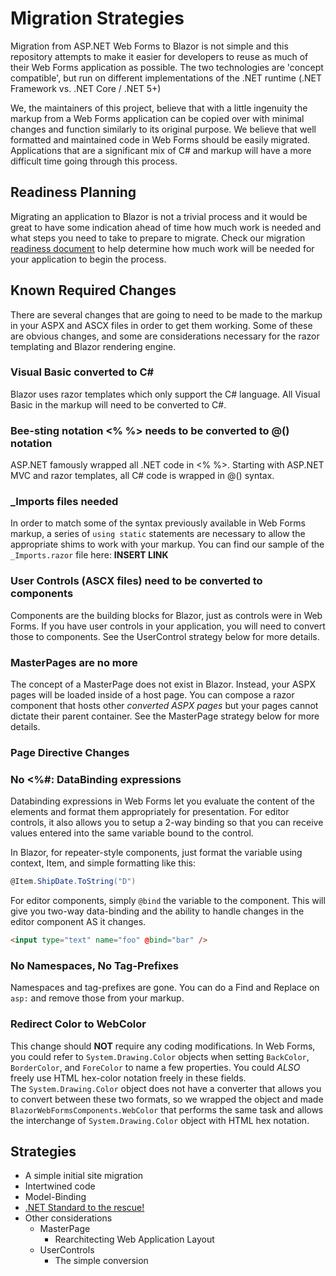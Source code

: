 # Migration Strategies

Migration from ASP<span></span>.NET Web Forms to Blazor is not simple and this repository attempts to make it easier for developers to reuse as much of their Web Forms application as possible.  The two technologies are 'concept compatible', but run on different implementations of the .NET runtime (.NET Framework vs. .NET Core / .NET 5+)

We, the maintainers of this project, believe that with a little ingenuity the markup from a Web Forms application can be copied over with minimal changes and function similarly to its original purpose.  We believe that well formatted and maintained code in Web Forms should be easily migrated.  Applications that are a significant mix of C# and markup will have a more difficult time going through this process.

## Readiness Planning

Migrating an application to Blazor is not a trivial process and it would be great to have some indication ahead of time how much work is needed and what steps you need to take to prepare to migrate.  Check our migration [readiness document](migration_readiness.md) to help determine how much work will be needed for your application to begin the process.

## Known Required Changes

There are several changes that are going to need to be made to the markup in your ASPX and ASCX files in order to get them working.  Some of these are obvious changes, and some are considerations necessary for the razor templating and Blazor rendering engine.

### Visual Basic converted to C#

Blazor uses razor templates which only support the C# language.  All Visual Basic in the markup will need to be converted to C#.

### Bee-sting notation <% %> needs to be converted to @() notation

ASP<span></span>.NET famously wrapped all .NET code in <% %>.  Starting with ASP<span></span>.NET MVC and razor templates, all C# code is wrapped in @() syntax.

### _Imports files needed

In order to match some of the syntax previously available in Web Forms markup, a series of `using static` statements are necessary to allow the appropriate shims to work with your markup.  You can find our sample of the `_Imports.razor` file here:  **INSERT LINK**

### User Controls (ASCX files) need to be converted to components

Components are the building blocks for Blazor, just as controls were in Web Forms.  If you have user controls in your application, you will need to convert those to components.  See the UserControl strategy below for more details.

### MasterPages are no more

The concept of a MasterPage does not exist in Blazor.  Instead, your ASPX pages will be loaded inside of a host page.  You can compose a razor component that hosts other *converted ASPX pages* but your pages cannot dictate their parent container.  See the MasterPage strategy below for more details.

### Page Directive Changes

### No <%#: DataBinding expressions 

Databinding expressions in Web Forms let you evaluate the content of the elements and format them appropriately for presentation.  For editor controls, it also allows you to setup a 2-way binding so that you can receive values entered into the same variable bound to the control.

In Blazor, for repeater-style components, just format the variable using context, Item, and simple formatting like this:

```csharp
@Item.ShipDate.ToString("D")
```

For editor components, simply `@bind` the variable to the component.  This will give you two-way data-binding and the ability to handle changes in the editor component AS it changes.

```html
<input type="text" name="foo" @bind="bar" />
```

### No Namespaces, No Tag-Prefixes 

Namespaces and tag-prefixes are gone.  You can do a Find and Replace on `asp:` and remove those from your markup.

### Redirect Color to WebColor

This change should **NOT** require any coding modifications.  In Web Forms, you could refer to `System.Drawing.Color` objects when setting `BackColor`, `BorderColor`, and `ForeColor` to name a few properties.  You could _ALSO_ freely use HTML hex-color notation freely in these fields.  
The `System.Drawing.Color` object does not have a converter that allows you to convert between these two formats, so we wrapped the object and made `BlazorWebFormsComponents.WebColor` that performs the same task and allows the interchange of `System.Drawing.Color` object with HTML hex notation.

## Strategies

- A simple initial site migration
- Intertwined code
- Model-Binding
- [.NET Standard to the rescue!](Strategies/NET-Standard.md)
- Other considerations
  - MasterPage
    - Rearchitecting Web Application Layout
  - UserControls
    - The simple conversion
